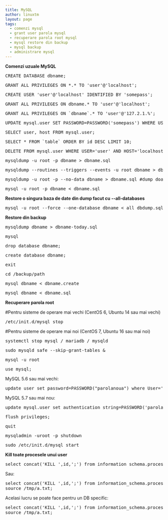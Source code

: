 ```yaml
---
title: MySQL 
author: linuxtm
layout: page
tags:
  - comenzi mysql
  - grant user parola mysql
  - recuperare parola root mysql
  - mysql restore din backup
  - mysql backup
  - administrare mysql
---
```


**Comenzi uzuale MySQL**

<pre>CREATE DATABASE dbname;</pre>
<pre>GRANT ALL PRIVILEGES ON *.* TO 'user'@'localhost';</pre>
<pre>CREATE USER 'user'@'localhost' IDENTIFIED BY 'somepass'; </pre>
<pre>GRANT ALL PRIVILEGES ON dbname.* TO 'user'@'localhost';</pre>
<pre>GRANT ALL PRIVILEGES ON `dbname`.* TO 'user'@'127.2.1.%';</pre>
<pre>UPDATE mysql.user SET PASSWORD=PASSWORD('somepass') WHERE USER='user';</pre>
<pre>SELECT user, host FROM mysql.user;</pre>
<pre>SELECT * FROM `table` ORDER BY id DESC LIMIT 10;</pre>
<pre>DELETE FROM mysql.user WHERE USER='user' AND HOST='localhost';</pre>
<pre>mysqldump -u root -p dbname > dbname.sql</pre>
<pre>mysqldump --routines --triggers --events -u root dbname > dbname.sql #blocheaza scrierile in db temporar</pre>
<pre>mysqldump -u root -p --no-data dbname > dbname.sql #dump doar la schema</pre>
<pre>mysql -u root -p dbname < dbname.sql</pre>

**Restore o singura baza de date din dump facut cu --all-databases**
<pre>
mysql -u root --force --one-database dbname < all_dbdump.sql
</pre>

**Restore din backup**
<pre>
mysqldump dbname > dbname-today.sql
</pre>
<pre>
mysql
</pre>
<pre>
drop database dbname;
</pre>
<pre>
create database dbname;
</pre>
<pre>
exit
</pre>
<pre>
cd /backup/path
</pre>
<pre>
mysql dbname &lt; dbname.create
</pre>
<pre>
mysql dbname &lt; dbname.sql
</pre>

**Recuperare parola root**

#Pentru sisteme de operare mai vechi (CentOS 6, Ubuntu 14 sau mai vechi)
<pre>
/etc/init.d/mysql stop 
</pre>
#Pentru sisteme de operare mai noi (CentOS 7, Ubuntu 16 sau mai noi)
<pre>
systemctl stop mysql / mariadb / mysqld
</pre>
<pre>
sudo mysqld_safe --skip-grant-tables &
</pre>
<pre>
mysql -u root
</pre>
<pre>
use mysql;
</pre>

MySQL 5.6 sau mai vechi:
<pre>
update user set password=PASSWORD("parolanoua") where User='root';
</pre>

MySQL 5.7 sau mai nou:
<pre>
update mysql.user set authentication_string=PASSWORD('parolanoua') where user='root';
</pre>

<pre>
flush privileges;
</pre>
<pre>
quit
</pre>
<pre>
mysqladmin -uroot -p shutdown
</pre>
<pre>
sudo /etc/init.d/mysql start
</pre>

**Kill toate procesele unui user**
<pre>select concat('KILL ',id,';') from information_schema.processlist where user='username';</pre>
Sau:
<pre>
select concat('KILL ',id,';') from information_schema.processlist where user='username' into outfile '/tmp/a.txt';
source /tmp/a.txt;
</pre>

Acelasi lucru se poate face pentru un DB specific:
<pre>
select concat('KILL ',id,';') from information_schema.processlist where db='dbname' into outfile '/tmp/a.txt';
source /tmp/a.txt;
</pre>

